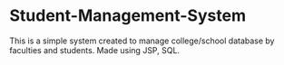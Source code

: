 # Student-Management-System
This is a simple system created to manage college/school database by faculties and students.
Made using JSP, SQL.
